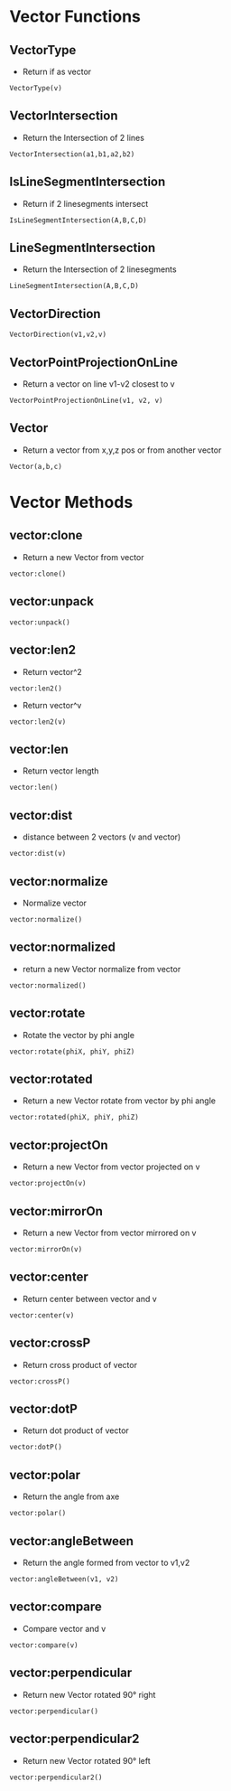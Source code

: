 # Vector Functions

## VectorType

* Return if as vector

`VectorType(v)`

## VectorIntersection

* Return the Intersection of 2 lines

`VectorIntersection(a1,b1,a2,b2)`

## IsLineSegmentIntersection

* Return if 2 linesegments intersect

`IsLineSegmentIntersection(A,B,C,D)`

## LineSegmentIntersection

* Return the Intersection of 2 linesegments

`LineSegmentIntersection(A,B,C,D)`

## VectorDirection

`VectorDirection(v1,v2,v)`

## VectorPointProjectionOnLine

* Return a vector on line v1-v2 closest to v

`VectorPointProjectionOnLine(v1, v2, v)`

## Vector

* Return a vector from x,y,z pos or from another vector

`Vector(a,b,c)`


# Vector Methods

## vector:clone

* Return a new Vector from vector

`vector:clone()`

## vector:unpack

`vector:unpack()`

## vector:len2

* Return vector^2

`vector:len2()`

* Return vector^v

`vector:len2(v)`

## vector:len

* Return vector length

`vector:len()`

## vector:dist

* distance between 2 vectors (v and vector)

`vector:dist(v)`

## vector:normalize

* Normalize vector

`vector:normalize()`

## vector:normalized

* return a new Vector normalize from vector

`vector:normalized()`

## vector:rotate

* Rotate the vector by phi angle

`vector:rotate(phiX, phiY, phiZ)`

## vector:rotated

* Return a new Vector rotate from vector by phi angle

`vector:rotated(phiX, phiY, phiZ)`

## vector:projectOn

* Return a new Vector from vector projected on v

`vector:projectOn(v)`

## vector:mirrorOn

* Return a new Vector from vector mirrored on v

`vector:mirrorOn(v)`

## vector:center

* Return center between vector and v

`vector:center(v)`

## vector:crossP

* Return cross product of vector

`vector:crossP()`

## vector:dotP

* Return dot product of vector

`vector:dotP()`

## vector:polar

* Return the angle from axe

`vector:polar()`

## vector:angleBetween

* Return the angle formed from vector to v1,v2

`vector:angleBetween(v1, v2)`

## vector:compare

* Compare vector and v

`vector:compare(v)`

## vector:perpendicular

* Return new Vector rotated 90° right

`vector:perpendicular()`

## vector:perpendicular2

* Return new Vector rotated 90° left

`vector:perpendicular2()`